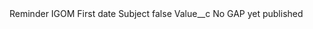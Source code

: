 <?xml version="1.0" encoding="UTF-8"?>
<CustomMetadata xmlns="http://soap.sforce.com/2006/04/metadata" xmlns:xsi="http://www.w3.org/2001/XMLSchema-instance" xmlns:xsd="http://www.w3.org/2001/XMLSchema">
    <label>Reminder IGOM First date Subject</label>
    <protected>false</protected>
    <values>
        <field>Value__c</field>
        <value xsi:type="xsd:string">No GAP yet published</value>
    </values>
</CustomMetadata>
